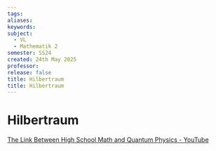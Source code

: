 ```yaml
---
tags: 
aliases: 
keywords: 
subject:
  - VL
  - Mathematik 2
semester: SS24
created: 24th May 2025
professor:
release: false
title: Hilbertraum
title: Hilbertraum
---
```


# Hilbertraum

[The Link Between High School Math and Quantum Physics - YouTube](https://www.youtube.com/watch?v=FFPXm-tuOt8)